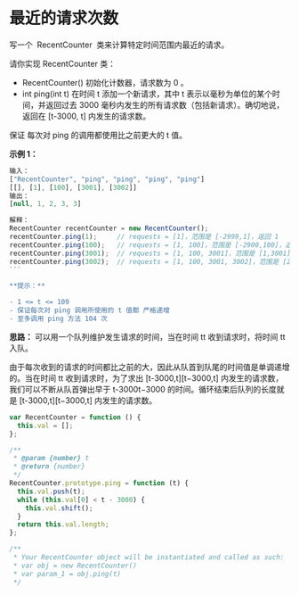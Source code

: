 # 最近的请求次数

写一个  RecentCounter  类来计算特定时间范围内最近的请求。

请你实现 RecentCounter 类：

- RecentCounter() 初始化计数器，请求数为 0 。 
- int ping(int t) 在时间 t 添加一个新请求，其中 t 表示以毫秒为单位的某个时间，并返回过去 3000 毫秒内发生的所有请求数（包括新请求）。确切地说，返回在 [t-3000, t] 内发生的请求数。

保证 每次对 ping 的调用都使用比之前更大的 t 值。

**示例 1：**

````js
输入：
["RecentCounter", "ping", "ping", "ping", "ping"]
[[], [1], [100], [3001], [3002]]
输出：
[null, 1, 2, 3, 3]

解释：
RecentCounter recentCounter = new RecentCounter();
recentCounter.ping(1);     // requests = [1]，范围是 [-2999,1]，返回 1
recentCounter.ping(100);   // requests = [1, 100]，范围是 [-2900,100]，返回 2
recentCounter.ping(3001);  // requests = [1, 100, 3001]，范围是 [1,3001]，返回 3
recentCounter.ping(3002);  // requests = [1, 100, 3001, 3002]，范围是 [2,3002]，返回 3
```

**提示：**

- 1 <= t <= 109
- 保证每次对 ping 调用所使用的 t 值都 严格递增
- 至多调用 ping 方法 104 次
````

**思路：** 可以用一个队列维护发生请求的时间，当在时间 tt 收到请求时，将时间 tt 入队。

由于每次收到的请求的时间都比之前的大，因此从队首到队尾的时间值是单调递增的。当在时间 tt 收到请求时，为了求出
[t-3000,t][t−3000,t] 内发生的请求数，我们可以不断从队首弹出早于 t-3000t−3000 的时间。循环结束后队列的长度就是
[t-3000,t][t−3000,t] 内发生的请求数。

```js
var RecentCounter = function () {
  this.val = [];
};

/**
 * @param {number} t
 * @return {number}
 */
RecentCounter.prototype.ping = function (t) {
  this.val.push(t);
  while (this.val[0] < t - 3000) {
    this.val.shift();
  }
  return this.val.length;
};

/**
 * Your RecentCounter object will be instantiated and called as such:
 * var obj = new RecentCounter()
 * var param_1 = obj.ping(t)
 */
```
